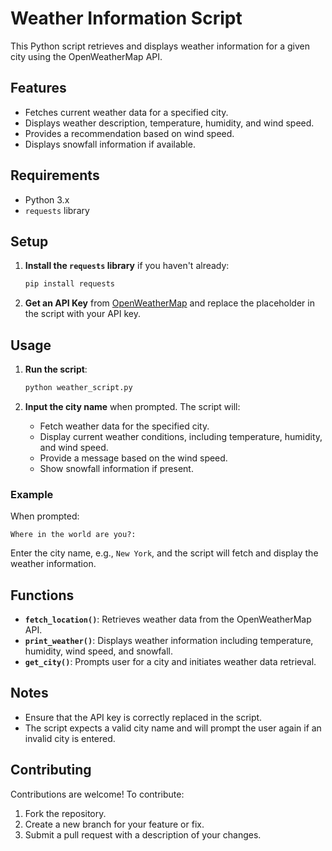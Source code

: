 # Weather Information Script

This Python script retrieves and displays weather information for a given city using the OpenWeatherMap API.

## Features

- Fetches current weather data for a specified city.
- Displays weather description, temperature, humidity, and wind speed.
- Provides a recommendation based on wind speed.
- Displays snowfall information if available.

## Requirements

- Python 3.x
- `requests` library

## Setup

1. **Install the `requests` library** if you haven't already:
    ```bash
    pip install requests
    ```

2. **Get an API Key** from [OpenWeatherMap](https://openweathermap.org/api) and replace the placeholder in the script with your API key.

## Usage

1. **Run the script**:
    ```bash
    python weather_script.py
    ```

2. **Input the city name** when prompted. The script will:
   - Fetch weather data for the specified city.
   - Display current weather conditions, including temperature, humidity, and wind speed.
   - Provide a message based on the wind speed.
   - Show snowfall information if present.

### Example

When prompted:

```plaintext
Where in the world are you?:
```

Enter the city name, e.g., `New York`, and the script will fetch and display the weather information.

## Functions

- **`fetch_location()`**: Retrieves weather data from the OpenWeatherMap API.
- **`print_weather()`**: Displays weather information including temperature, humidity, wind speed, and snowfall.
- **`get_city()`**: Prompts user for a city and initiates weather data retrieval.

## Notes

- Ensure that the API key is correctly replaced in the script.
- The script expects a valid city name and will prompt the user again if an invalid city is entered.

## Contributing

Contributions are welcome! To contribute:
1. Fork the repository.
2. Create a new branch for your feature or fix.
3. Submit a pull request with a description of your changes.
